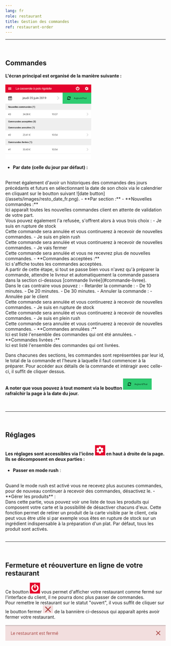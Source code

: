 ```yaml
---
lang: fr
role: restaurant
title: Gestion des commandes
ref: restaurant-order
---
```


---
<br>

## Commandes

#### **L'écran principal est organisé de la manière suivante :**

![restaurant's interface for orders](/assets/images/resto_order_list_fr.png)

- **Par date (celle du jour par défaut) :**
<br>
	Permet également d'avoir un historiques des commandes des jours précédants et futurs en sélectionnant la date de son choix via le calendrier en cliquant sur le boutton suivant
	![date button](/assets/images/resto_date_fr.png).
- **Par section :**
	- **Nouvelles commandes :**
	<br>
	Ici apparaît toutes les nouvelles commandes client en attente de validation de votre part.
	<br>
	Vous pouvez également l'a refusée, s'offrent alors à vous trois choix :
		- Je suis en rupture de stock
		<br>
		Cette commande sera annulée et vous continuerez à recevoir de nouvelles commandes.
		- Je suis en plein rush
		<br>
		Cette commande sera annulée et vous continuerez à recevoir de nouvelles commandes.
		- Je vais fermer
		<br>
		Cette commande sera annulée et vous ne recevrez plus de nouvelles commandes.
	- **Commandes acceptées :**
	<br>
	Ici s'affiche toutes les commandes acceptées.
	<br>
	A partir de cette étape, si tout se passe bien vous n'avez qu'à préparer la commande, attendre le livreur et automatiquement la commande passera dans la section ci-dessous [commande livrée](#commande-livree).
	<br>
	Dans le cas contraire vous pouvez : 
		- Retarder la commande :
			- De 10 minutes.
			- De 20 minutes.
			- De 30 minutes.
		- Annuler la commande :
			- Annulée par le client
			<br>
			Cette commande sera annulée et vous continuerez à recevoir de nouvelles commandes.
			- Je suis en rupture de stock
			<br>
			Cette commande sera annulée et vous continuerez à recevoir de nouvelles commandes.
			- Je suis en plein rush
			<br>
			Cette commande sera annulée et vous continuerez à recevoir de nouvelles commandes.
	- **Commandes annulées :**
	<br>
		Ici est listé l'ensemble des commandes qui ont été annulées.
	- **<span id="commande-livree">Commandes livrées :</span>**
	<br>
		Ici est listé l'ensemble des commandes qui ont livrées.

Dans chacunes des sections, les commandes sont représentées par leur id, le total de la commande et l'heure à laquelle il faut commencer à la préparer. Pour accéder aux détails de la commande et intéragir avec celle-ci, il suffit de cliquer dessus.

**A noter que vous pouvez à tout moment via le boutton ![resfresh](/assets/images/resto_refresh_btn_fr.png)  rafraîchir la page à la date du jour.**
<br>
<br>
<br>

---
<br>

## Réglages 

#### **Les réglages sont accessibles via l'icône ![settings](/assets/images/resto_param_icon.png) en haut à droite de la page. Ils se décomposent en deux parties :**

- **Passer en mode rush** :
<br>
	Quand le mode rush est activé vous ne recevez plus aucunes commandes, pour de nouveau continuer à recevoir des commandes, désactivez le.
- **Gérer les produits** :
<br>
	Dans cette partie, vous pouvez voir une liste de tous les produits qui composent votre carte et la possibilité de désactiver chacuns d'eux.
	Cette fonction permet de retirer un produit de la carte visible par le client, cela peut vous être utile si par exemple vous êtes en rupture de stock sur un ingrédient indispensable à la préparation d'un plat. 
	Par défaut, tous les produit sont activés.
	
<br>
<br>

---
<br>

## Fermeture et réouverture en ligne de votre restaurant

Ce boutton ![power button icon](/assets/images/resto_power_icon.png) vous permet d'afficher votre restaurant comme fermé sur l'interface du client, il ne pourra donc plus passer de commandes.
<br>
Pour remettre le restaurant sur le statut "ouvert", il vous suffit de cliquer sur le boutton fermer ![close button icon](/assets/images/resto_close_banner_icon.png) de la bannière ci-dessous qui apparaît après avoir fermer votre restaurant.
<br>
<br>
![restaurant is closed banner](/assets/images/resto_closed_banner_fr.png)
